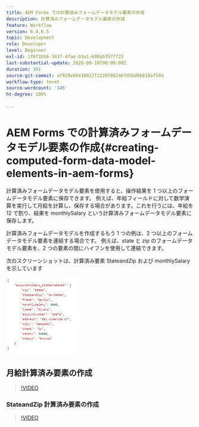 ```yaml
---
title: AEM Forms での計算済みフォームデータモデル要素の作成
description: 計算済みフォームデータモデル要素の作成
feature: Workflow
version: 6.4,6.5
topic: Development
role: Developer
level: Beginner
exl-id: 1f6f1bb6-3437-4fae-b5a1-698ab357ff23
last-substantial-update: 2020-09-10T00:00:00Z
duration: 391
source-git-commit: af928e60410022f12207082467d3bd9b818af59d
workflow-type: tm+mt
source-wordcount: '145'
ht-degree: 100%

---
```


# AEM Forms での計算済みフォームデータモデル要素の作成{#creating-computed-form-data-model-elements-in-aem-forms}

計算済みフォームデータモデル要素を使用すると、操作結果を 1 つ以上のフォームデータモデル要素に保存できます。 例えば、年給フィールドに対して数学演算を実行して月給を計算し、保存する場合があります。これを行うには、年給を 12 で割り、結果を monthlySalary という計算済みフォームデータモデル要素に保存します。

計算済みフォームデータモデルを作成するもう 1 つの例は、2 つ以上のフォームデータモデル要素を連結する場合です。 例えば、state と zip のフォームデータモデル要素を、2 つの要素の間にハイフンを使用して連結できます。

次のスクリーンショットは、計算済み要素 StateandZip および monthlySalary を示しています

![computedfdmelement](assets/computedfdmelement.gif)

## 月給計算済み要素の作成

>[!VIDEO](https://video.tv.adobe.com/v/23855?quality=12&learn=on)

### StateandZip 計算済み要素の作成

>[!VIDEO](https://video.tv.adobe.com/v/23856?quality=12&learn=on)

